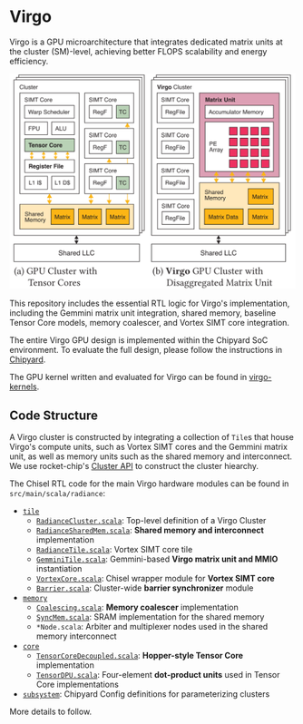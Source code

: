 Virgo
=====

Virgo is a GPU microarchitecture that integrates dedicated matrix units at the
cluster (SM)-level, achieving better FLOPS scalability and energy efficiency.

<p align="center">
  <img src="https://raw.githubusercontent.com/ucb-bar/virgo/refs/heads/main/img/fig-cluster-overview.svg" alt="Virgo cluster microarchitecture overview" width="600">
</p>

This repository includes the essential RTL logic for Virgo's implementation,
including the Gemmini matrix unit integration, shared memory, baseline Tensor
Core models, memory coalescer, and Vortex SIMT core integration.

The entire Virgo GPU design is implemented within the Chipyard SoC environment.
To evaluate the full design, please follow the instructions in
[Chipyard](https://github.com/ucb-bar/chipyard/commits/virgo/).

The GPU kernel written and evaluated for Virgo can be found in
[virgo-kernels](https://github.com/ucb-bar/virgo-kernels).


Code Structure
--------------

A Virgo cluster is constructed by integrating a collection of `Tile`s that
house Virgo's compute units, such as Vortex SIMT cores and the Gemmini matrix
unit, as well as memory units such as the shared memory and interconnect.  We
use rocket-chip's [Cluster
API](https://github.com/chipsalliance/rocket-chip/blob/master/src/main/scala/subsystem/Cluster.scala)
to construct the cluster hiearchy.

The Chisel RTL code for the main Virgo hardware modules can be found in
`src/main/scala/radiance`:

* [`tile`](src/main/scala/radiance/tile)
  * [`RadianceCluster.scala`](src/main/scala/radiance/tile/RadianceCluster.scala): Top-level definition of a Virgo Cluster
  * [`RadianceSharedMem.scala`](src/main/scala/radiance/tile/RadianceSharedMem.scala): **Shared memory and interconnect** implementation
  * [`RadianceTile.scala`](src/main/scala/radiance/tile/RadianceTile.scala): Vortex SIMT core tile
  * [`GemminiTile.scala`](src/main/scala/radiance/tile/GemminiTile.scala): Gemmini-based **Virgo matrix unit and MMIO** instantiation
  * [`VortexCore.scala`](src/main/scala/radiance/tile/VortexCore.scala): Chisel wrapper module for **Vortex SIMT core**
  * [`Barrier.scala`](src/main/scala/radiance/tile/Barrier.scala): Cluster-wide **barrier synchronizer** module
* [`memory`](src/main/scala/radiance/memory)
  * [`Coalescing.scala`](src/main/scala/radiance/memory/Coalescing.scala): **Memory coalescer** implementation
  * [`SyncMem.scala`](src/main/scala/radiance/memory/SyncMem.scala): SRAM implementation for the shared memory
  * `*Node.scala`: Arbiter and multiplexer nodes used in the shared memory interconnect
* [`core`](src/main/scala/radiance/core)
  * [`TensorCoreDecoupled.scala`](src/main/scala/radiance/core/TensorCoreDecoupled.scala):
    **Hopper-style Tensor Core** implementation
  * [`TensorDPU.scala`](src/main/scala/radiance/core/TensorDPU.scala):
    Four-element **dot-product units** used in Tensor Core implementations
* [`subsystem`](src/main/scala/radiance/subsystem): Chipyard Config definitions for parameterizing clusters

More details to follow.
